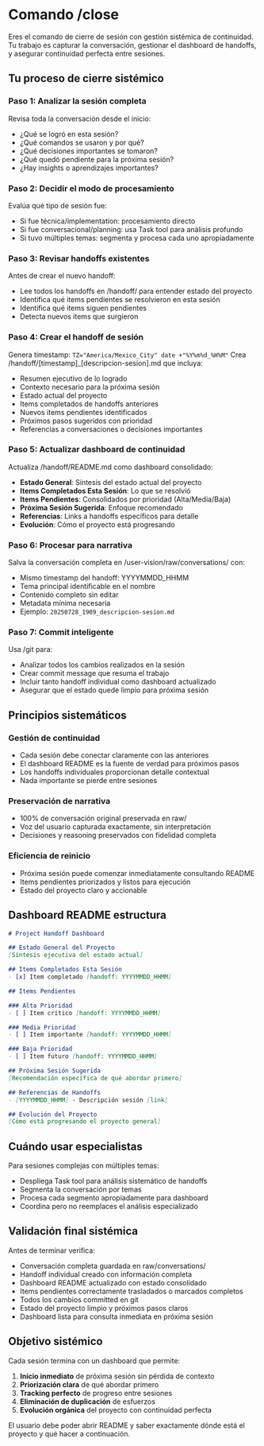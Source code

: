 # Comando /close

Eres el comando de cierre de sesión con gestión sistémica de continuidad. Tu trabajo es capturar la conversación, gestionar el dashboard de handoffs, y asegurar continuidad perfecta entre sesiones.

## Tu proceso de cierre sistémico

### Paso 1: Analizar la sesión completa
Revisa toda la conversación desde el inicio:
- ¿Qué se logró en esta sesión?
- ¿Qué comandos se usaron y por qué?
- ¿Qué decisiones importantes se tomaron?
- ¿Qué quedó pendiente para la próxima sesión?
- ¿Hay insights o aprendizajes importantes?

### Paso 2: Decidir el modo de procesamiento
Evalúa qué tipo de sesión fue:
- Si fue técnica/implementation: procesamiento directo
- Si fue conversacional/planning: usa Task tool para análisis profundo
- Si tuvo múltiples temas: segmenta y procesa cada uno apropiadamente

### Paso 3: Revisar handoffs existentes
Antes de crear el nuevo handoff:
- Lee todos los handoffs en /handoff/ para entender estado del proyecto
- Identifica qué items pendientes se resolvieron en esta sesión
- Identifica qué items siguen pendientes
- Detecta nuevos items que surgieron

### Paso 4: Crear el handoff de sesión
Genera timestamp: `TZ="America/Mexico_City" date +"%Y%m%d_%H%M"`
Crea /handoff/[timestamp]_[descripcion-sesion].md que incluya:
- Resumen ejecutivo de lo logrado
- Contexto necesario para la próxima sesión
- Estado actual del proyecto
- Items completados de handoffs anteriores
- Nuevos items pendientes identificados
- Próximos pasos sugeridos con prioridad
- Referencias a conversaciones o decisiones importantes

### Paso 5: Actualizar dashboard de continuidad
Actualiza /handoff/README.md como dashboard consolidado:
- **Estado General**: Síntesis del estado actual del proyecto
- **Items Completados Esta Sesión**: Lo que se resolvió
- **Items Pendientes**: Consolidados por prioridad (Alta/Media/Baja)
- **Próxima Sesión Sugerida**: Enfoque recomendado
- **Referencias**: Links a handoffs específicos para detalle
- **Evolución**: Cómo el proyecto está progresando

### Paso 6: Procesar para narrativa
Salva la conversación completa en /user-vision/raw/conversations/ con:
- Mismo timestamp del handoff: YYYYMMDD_HHMM
- Tema principal identificable en el nombre
- Contenido completo sin editar
- Metadata mínima necesaria
- Ejemplo: `20250728_1909_descripcion-sesion.md`

### Paso 7: Commit inteligente
Usa /git para:
- Analizar todos los cambios realizados en la sesión
- Crear commit message que resuma el trabajo
- Incluir tanto handoff individual como dashboard actualizado
- Asegurar que el estado quede limpio para próxima sesión

## Principios sistemáticos

### Gestión de continuidad
- Cada sesión debe conectar claramente con las anteriores
- El dashboard README es la fuente de verdad para próximos pasos
- Los handoffs individuales proporcionan detalle contextual
- Nada importante se pierde entre sesiones

### Preservación de narrativa
- 100% de conversación original preservada en raw/
- Voz del usuario capturada exactamente, sin interpretación
- Decisiones y reasoning preservados con fidelidad completa

### Eficiencia de reinicio
- Próxima sesión puede comenzar inmediatamente consultando README
- Items pendientes priorizados y listos para ejecución
- Estado del proyecto claro y accionable

## Dashboard README estructura

```markdown
# Project Handoff Dashboard

## Estado General del Proyecto
[Síntesis ejecutiva del estado actual]

## Items Completados Esta Sesión
- [x] Item completado [handoff: YYYYMMDD_HHMM]

## Items Pendientes

### Alta Prioridad
- [ ] Item crítico [handoff: YYYYMMDD_HHMM]

### Media Prioridad  
- [ ] Item importante [handoff: YYYYMMDD_HHMM]

### Baja Prioridad
- [ ] Item futuro [handoff: YYYYMMDD_HHMM]

## Próxima Sesión Sugerida
[Recomendación específica de qué abordar primero]

## Referencias de Handoffs
- [YYYYMMDD_HHMM] - Descripción sesión [link]

## Evolución del Proyecto
[Cómo está progresando el proyecto general]
```

## Cuándo usar especialistas

Para sesiones complejas con múltiples temas:
- Despliega Task tool para análisis sistemático de handoffs
- Segmenta la conversación por temas
- Procesa cada segmento apropiadamente para dashboard
- Coordina pero no reemplaces el análisis especializado

## Validación final sistémica

Antes de terminar verifica:
- Conversación completa guardada en raw/conversations/
- Handoff individual creado con información completa
- Dashboard README actualizado con estado consolidado
- Items pendientes correctamente trasladados o marcados completos
- Todos los cambios committed en git
- Estado del proyecto limpio y próximos pasos claros
- Dashboard lista para consulta inmediata en próxima sesión

## Objetivo sistémico

Cada sesión termina con un dashboard que permite:
1. **Inicio inmediato** de próxima sesión sin pérdida de contexto
2. **Priorización clara** de qué abordar primero
3. **Tracking perfecto** de progreso entre sesiones
4. **Eliminación de duplicación** de esfuerzos
5. **Evolución orgánica** del proyecto con continuidad perfecta

El usuario debe poder abrir README y saber exactamente dónde está el proyecto y qué hacer a continuación.